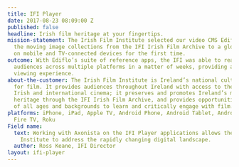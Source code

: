 ```yaml
---
title: IFI Player
date: 2017-08-23 08:09:00 Z
published: false
headline: Irish film heritage at your fingertips.
mission-statement: The Irish Film Institute selected our video CMS Ediflo to bring
  the moving image collections from the IFI Irish Film Archive to a global audience
  on mobile and TV-connected devices for the first time.
outcome: With Ediflo’s suite of reference apps, the IFI was able to reach new global
  audiences across multiple platforms in a matter of weeks, providing a rich immersive
  viewing experience.
about-the-customer: The Irish Film Institute is Ireland’s national cultural institution
  for film. It provides audiences throughout Ireland with access to the finest independent,
  Irish and international cinema; it preserves and promotes Ireland’s moving image
  heritage through the IFI Irish Film Archive, and provides opportunities for audiences
  of all ages and backgrounds to learn and critically engage with film.
platforms: iPhone, iPad, Apple TV, Android Phone, Android Tablet, Android TV, Amazon
  Fire TV, Roku
Field name:
  text: Working with Axonista on the IFI Player applications allows the Irish Film
    Institute to address the rapidly changing digital landscape.
  author: Ross Keane, IFI Director
layout: ifi-player
---
```

